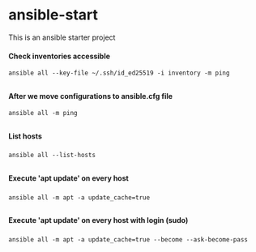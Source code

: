 # ansible-start

This is an ansible starter project
#### Check inventories accessible
`ansible all --key-file ~/.ssh/id_ed25519 -i inventory -m ping`
##
#### After we move configurations to ansible.cfg file
`ansible all -m ping`

##
#### List hosts
###
`ansible all --list-hosts`

##
**Execute 'apt update' on every host**
###
`ansible all -m apt -a update_cache=true`

##
**Execute 'apt update' on every host with login (sudo)**
###
`ansible all -m apt -a update_cache=true --become --ask-become-pass`
